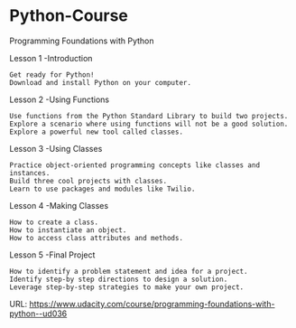 # Python-Course
Programming Foundations with Python

Lesson 1 -Introduction

    Get ready for Python!
    Download and install Python on your computer.
Lesson 2 -Using Functions

    Use functions from the Python Standard Library to build two projects.
    Explore a scenario where using functions will not be a good solution.
    Explore a powerful new tool called classes.
Lesson 3 -Using Classes

    Practice object-oriented programming concepts like classes and instances.
    Build three cool projects with classes.
    Learn to use packages and modules like Twilio.
Lesson 4 -Making Classes

    How to create a class.
    How to instantiate an object.
    How to access class attributes and methods.
Lesson 5 -Final Project

    How to identify a problem statement and idea for a project.
    Identify step-by step directions to design a solution.
    Leverage step-by-step strategies to make your own project.

URL: https://www.udacity.com/course/programming-foundations-with-python--ud036
